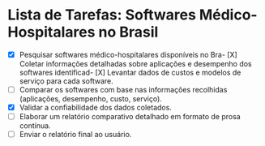 # Lista de Tarefas: Softwares Médico-Hospitalares no Brasil

- [X] Pesquisar softwares médico-hospitalares disponíveis no Bra- [X] Coletar informações detalhadas sobre aplicações e desempenho dos softwares identificad- [X] Levantar dados de custos e modelos de serviço para cada software.
- [ ] Comparar os softwares com base nas informações recolhidas (aplicações, desempenho, custo, serviço).
- [X] Validar a confiabilidade dos dados coletados.
- [ ] Elaborar um relatório comparativo detalhado em formato de prosa contínua.
- [ ] Enviar o relatório final ao usuário.
